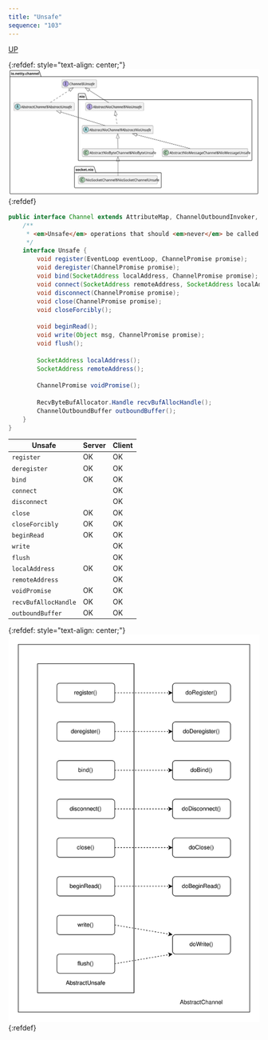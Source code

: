 ```yaml
---
title: "Unsafe"
sequence: "103"
---
```


[UP](/netty.html)

{:refdef: style="text-align: center;"}
![](/assets/images/netty/channel/netty-channel-unsafe-class-hierarchy.svg)
{:refdef}

```java
public interface Channel extends AttributeMap, ChannelOutboundInvoker, Comparable<Channel> {
    /**
     * <em>Unsafe</em> operations that should <em>never</em> be called from user-code.
     */
    interface Unsafe {
        void register(EventLoop eventLoop, ChannelPromise promise);
        void deregister(ChannelPromise promise);
        void bind(SocketAddress localAddress, ChannelPromise promise);
        void connect(SocketAddress remoteAddress, SocketAddress localAddress, ChannelPromise promise);
        void disconnect(ChannelPromise promise);
        void close(ChannelPromise promise);
        void closeForcibly();

        void beginRead();
        void write(Object msg, ChannelPromise promise);
        void flush();

        SocketAddress localAddress();
        SocketAddress remoteAddress();
        
        ChannelPromise voidPromise();

        RecvByteBufAllocator.Handle recvBufAllocHandle();
        ChannelOutboundBuffer outboundBuffer();
    }
}
```

| Unsafe               | Server | Client |
|----------------------|--------|--------|
| `register`           | OK     | OK     |
| `deregister`         | OK     | OK     |
| `bind`               | OK     | OK     |
| `connect`            |        | OK     |
| `disconnect`         |        | OK     |
| `close`              | OK     | OK     |
| `closeForcibly`      | OK     | OK     |
| `beginRead`          | OK     | OK     |
| `write`              |        | OK     |
| `flush`              |        | OK     |
| `localAddress`       | OK     | OK     |
| `remoteAddress`      |        | OK     |
| `voidPromise`        | OK     | OK     |
| `recvBufAllocHandle` | OK     | OK     |
| `outboundBuffer`     | OK     | OK     |


{:refdef: style="text-align: center;"}
![](/assets/images/netty/channel/unsafe/netty-channel-unsafe-methods.svg)
{:refdef}

